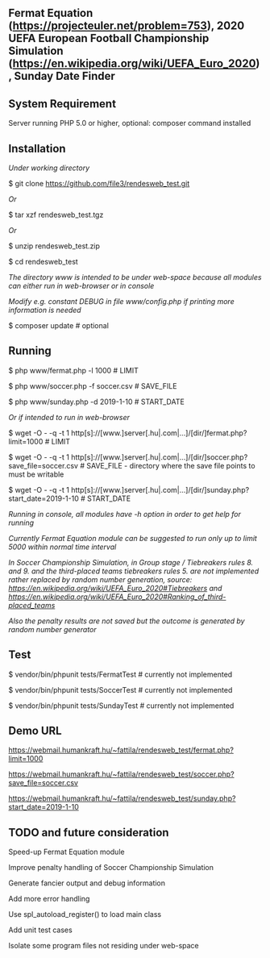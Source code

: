 ## Fermat Equation (https://projecteuler.net/problem=753), 2020 UEFA European Football Championship Simulation (https://en.wikipedia.org/wiki/UEFA_Euro_2020), Sunday Date Finder

## System Requirement

Server running PHP 5.0 or higher, optional: composer command installed

## Installation

*Under working directory*

$ git clone https://github.com/file3/rendesweb_test.git

*Or*

$ tar xzf rendesweb_test.tgz

*Or*

$ unzip rendesweb_test.zip

$ cd rendesweb_test

*The directory www is intended to be under web-space because all modules can either run in web-browser or in console*

*Modify e.g. constant DEBUG in file www/config.php if printing more information is needed*

$ composer update # optional

## Running

$ php www/fermat.php -l 1000 # LIMIT

$ php www/soccer.php -f soccer.csv # SAVE_FILE

$ php www/sunday.php -d 2019-1-10 # START_DATE

*Or if intended to run in web-browser*

$ wget -O - -q -t 1 http[s]://[www.]server[.hu|.com|...]/[dir/]fermat.php?limit=1000 # LIMIT

$ wget -O - -q -t 1 http[s]://[www.]server[.hu|.com|...]/[dir/]soccer.php?save_file=soccer.csv # SAVE_FILE - directory where the save file points to must be writable

$ wget -O - -q -t 1 http[s]://[www.]server[.hu|.com|...]/[dir/]sunday.php?start_date=2019-1-10 # START_DATE

*Running in console, all modules have -h option in order to get help for running*

*Currently Fermat Equation module can be suggested to run only up to limit 5000 within normal time interval*

*In Soccer Championship Simulation, in Group stage / Tiebreakers rules 8. and 9. and the third-placed teams tiebreakers rules 5. are not implemented rather replaced by random number generation, source: https://en.wikipedia.org/wiki/UEFA_Euro_2020#Tiebreakers and https://en.wikipedia.org/wiki/UEFA_Euro_2020#Ranking_of_third-placed_teams*

*Also the penalty results are not saved but the outcome is generated by random number generator*

## Test

$ vendor/bin/phpunit tests/FermatTest # currently not implemented

$ vendor/bin/phpunit tests/SoccerTest # currently not implemented

$ vendor/bin/phpunit tests/SundayTest # currently not implemented

## Demo URL

https://webmail.humankraft.hu/~fattila/rendesweb_test/fermat.php?limit=1000

https://webmail.humankraft.hu/~fattila/rendesweb_test/soccer.php?save_file=soccer.csv

https://webmail.humankraft.hu/~fattila/rendesweb_test/sunday.php?start_date=2019-1-10

## TODO and future consideration

Speed-up Fermat Equation module

Improve penalty handling of Soccer Championship Simulation

Generate fancier output and debug information

Add more error handling

Use spl_autoload_register() to load main class

Add unit test cases

Isolate some program files not residing under web-space
